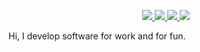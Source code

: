 <p align="center">
  <a href="https://www.linkedin.com/in/andrea-vouk-a3159922a">
    <img src="https://img.shields.io/badge/-Andrea%20Vouk-blue?style=for-the-badge&logo=Linkedin&logoColor=00AEFF&color=black">
  </a>
  <a href="https://github.com/anvouk">
    <img src="https://img.shields.io/badge/-@anvouk-white?style=for-the-badge&logo=GitHub&color=black">
  </a>
  <a href="https://gitlab.com/anvouk">
    <img src="https://img.shields.io/badge/-@anvouk-white?style=for-the-badge&logo=GitLab&color=black">
  </a>
  <a href="https://andreavouk.com">
    <img src="https://img.shields.io/badge/-andreavouk.com-white?style=for-the-badge&label=Website&color=black">
  </a>
</p>

Hi, I develop software for work and for fun.
